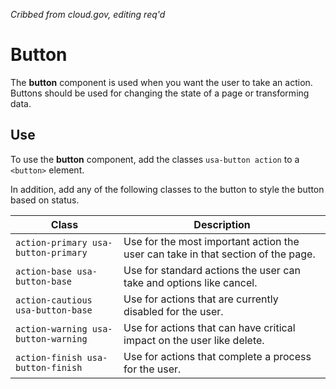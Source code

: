 *Cribbed from cloud.gov, editing req'd*

# Button

The **button** component is used when you want the user to take an
action. Buttons should be used for changing the state of a page or transforming
data.

## Use

To use the **button** component, add the classes `usa-button action` to a
`<button>` element.

In addition, add any of the following classes to the button to style the button
based on status.

| Class   | Description |
| ------   | -----------|
| `action-primary usa-button-primary` | Use for the most important action the user can take in that section of the page. |
| `action-base usa-button-base`       | Use for standard actions the user can take and options like cancel. |
| `action-cautious usa-button-base`       | Use for actions that are currently disabled for the user. |
| `action-warning usa-button-warning`  | Use for actions that can have critical impact on the user like delete.|
| `action-finish usa-button-finish`    | Use for actions that complete a process for the user. |
